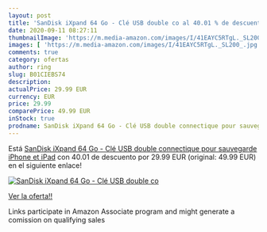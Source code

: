 ```yaml
---
layout: post
title: 'SanDisk iXpand 64 Go - Clé USB double co al 40.01 % de descuento'
date: 2020-09-11 08:27:11
thumbnailImage: 'https://m.media-amazon.com/images/I/41EAYC5RTgL._SL200_.jpg'
images: [ 'https://m.media-amazon.com/images/I/41EAYC5RTgL._SL200_.jpg' ]
comments: true
category: ofertas
author: ring
slug: B01CIEBS74
description:
actualPrice: 29.99 EUR
currency: EUR
price: 29.99
comparePrice: 49.99 EUR
inStock: true
prodname: SanDisk iXpand 64 Go - Clé USB double connectique pour sauvegarde iPhone et iPad
---
```


Está [SanDisk iXpand 64 Go - Clé USB double connectique pour sauvegarde iPhone et iPad](https://www.amazon.fr/dp/B01CIEBS74/?tag=tolees0d-21) con 40.01 de descuento por 29.99 EUR (original: 49.99 EUR) en el siguiente enlace!

[![SanDisk iXpand 64 Go - Clé USB double co](https://m.media-amazon.com/images/I/41EAYC5RTgL._SL200_.jpg)](https://www.amazon.fr/dp/B01CIEBS74/?tag=tolees0d-21)

[Ver la oferta!!](https://www.amazon.fr/dp/B01CIEBS74/?tag=tolees0d-21)

Links participate in Amazon Associate program and might generate a comission on qualifying sales


